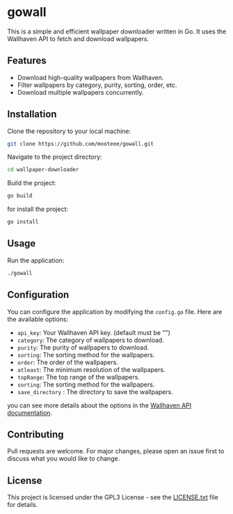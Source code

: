 # gowall

This is a simple and efficient wallpaper downloader written in Go. It uses the Wallhaven API to fetch and download wallpapers.

## Features

- Download high-quality wallpapers from Wallhaven.
- Filter wallpapers by category, purity, sorting, order, etc.
- Download multiple wallpapers concurrently.

## Installation

Clone the repository to your local machine:

```bash
git clone https://github.com/mooteee/gowall.git
```

Navigate to the project directory:

```bash
cd wallpaper-downloader
```

Build the project:

```bash
go build
```

for install the project:

```bash
go install
```

## Usage

Run the application:

```bash
./gowall
```

## Configuration

You can configure the application by modifying the `config.go` file. Here are the available options:

- `api_key`: Your Wallhaven API key. (default must be "")
- `category`: The category of wallpapers to download.
- `purity`: The purity of wallpapers to download.
- `sorting`: The sorting method for the wallpapers.
- `order`: The order of the wallpapers.
- `atleast`: The minimum resolution of the wallpapers.
- `topRange`: The top range of the wallpapers.
- `sorting`: The sorting method for the wallpapers.
- `save_directory` : The directory to save the wallpapers.

you can see more details about the options in the [Wallhaven API documentation](https://wallhaven.cc/help/api).

## Contributing

Pull requests are welcome. For major changes, please open an issue first to discuss what you would like to change.

## License

This project is licensed under the GPL3 License - see the [LICENSE.txt](LICENSE.txt) file for details.
